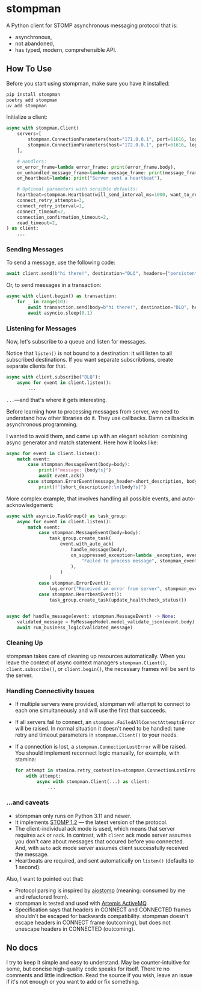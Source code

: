 # stompman

A Python client for STOMP asynchronous messaging protocol that is:

- asynchronous,
- not abandoned,
- has typed, modern, comprehensible API.

## How To Use

Before you start using stompman, make sure you have it installed:

```sh
pip install stompman
poetry add stompman
uv add stompman
```

Initialize a client:

```python
async with stompman.Client(
    servers=[
        stompman.ConnectionParameters(host="171.0.0.1", port=61616, login="user1", passcode="passcode1"),
        stompman.ConnectionParameters(host="172.0.0.1", port=61616, login="user2", passcode="passcode2"),
    ],

    # Handlers:
    on_error_frame=lambda error_frame: print(error_frame.body),
    on_unhandled_message_frame=lambda message_frame: print(message_frame.body),
    on_heartbeat=lambda: print("Server sent a heartbeat"),

    # Optional parameters with sensible defaults:
    heartbeat=stompman.Heartbeat(will_send_interval_ms=1000, want_to_receive_interval_ms=1000),
    connect_retry_attempts=3,
    connect_retry_interval=1,
    connect_timeout=2,
    connection_confirmation_timeout=2,
    read_timeout=2,
) as client:
    ...
```

### Sending Messages

To send a message, use the following code:

```python
await client.send(b"hi there!", destination="DLQ", headers={"persistent": "true"})
```

Or, to send messages in a transaction:

```python
async with client.begin() as transaction:
    for _ in range(10):
        await transaction.send(body=b"hi there!", destination="DLQ", headers={"persistent": "true"})
        await asyncio.sleep(0.1)
```

### Listening for Messages

Now, let's subscribe to a queue and listen for messages.

Notice that `listen()` is not bound to a destination: it will listen to all subscribed destinations. If you want separate subscribtions, create separate clients for that.

```python
async with client.subscribe("DLQ"):
    async for event in client.listen():
        ...
```

`...`—and that's where it gets interesting.

Before learning how to processing messages from server, we need to understand how other libraries do it. They use callbacks. Damn callbacks in asynchronous programming.

I wanted to avoid them, and came up with an elegant solution: combining async generator and match statement. Here how it looks like:

```python
async for event in client.listen():
    match event:
        case stompman.MessageEvent(body=body):
            print(f"message: {body!s}")
            await event.ack()
        case stompman.ErrorEvent(message_header=short_description, body=body):
            print(f"{short_description}:\n{body!s}")
```

More complex example, that involves handling all possible events, and auto-acknowledgement:

```python
async with asyncio.TaskGroup() as task_group:
    async for event in client.listen():
        match event:
            case stompman.MessageEvent(body=body):
                task_group.create_task(
                    event.with_auto_ack(
                        handle_message(body),
                        on_suppressed_exception=lambda _exception, event: log.exception(
                            "Failed to process message", stompman_event=event
                        ),
                    )
                )
            case stompman.ErrorEvent():
                log.error("Received an error from server", stompman_event=event)
            case stompman.HeartbeatEvent():
                task_group.create_task(update_healthcheck_status())


async def handle_message(event: stompman.MessageEvent) -> None:
    validated_message = MyMessageModel.model_validate_json(event.body)
    await run_business_logic(validated_message)
```

### Cleaning Up

stompman takes care of cleaning up resources automatically. When you leave the context of async context managers `stompman.Client()`, `client.subscribe()`, or `client.begin()`, the necessary frames will be sent to the server.

### Handling Connectivity Issues

- If multiple servers were provided, stompman will attempt to connect to each one simultaneously and will use the first that succeeds.

- If all servers fail to connect, an `stompman.FailedAllConnectAttemptsError` will be raised. In normal situation it doesn't need to be handled: tune retry and timeout parameters in `stompman.Client()` to your needs.

- If a connection is lost, a `stompman.ConnectionLostError` will be raised. You should implement reconnect logic manually, for example, with stamina:

  ```python
  for attempt in stamina.retry_context(on=stompman.ConnectionLostError):
      with attempt:
          async with stompman.Client(...) as client:
              ...
  ```

### ...and caveats

- stompman only runs on Python 3.11 and newer.
- It implements [STOMP 1.2](https://stomp.github.io/stomp-specification-1.2.html) — the latest version of the protocol.
- The client-individual ack mode is used, which means that server requires `ack` or `nack`. In contrast, with `client` ack mode server assumes you don't care about messages that occured before you connected. And, with `auto` ack mode server assumes client successfully received the message.
- Heartbeats are required, and sent automatically on `listen()` (defaults to 1 second).

Also, I want to pointed out that:

- Protocol parsing is inspired by [aiostomp](https://github.com/pedrokiefer/aiostomp/blob/3449dcb53f43e5956ccc7662bb5b7d76bc6ef36b/aiostomp/protocol.py) (meaning: consumed by me and refactored from).
- stompman is tested and used with [Artemis ActiveMQ](https://activemq.apache.org/components/artemis/).
- Specification says that headers in CONNECT and CONNECTED frames shouldn't be escaped for backwards compatibility. stompman doesn't escape headers in CONNECT frame (outcoming), but does not unescape headers in CONNECTED (outcoming).

## No docs

I try to keep it simple and easy to understand. May be counter-intuitive for some, but concise high-quality code speaks for itself. There're no comments and little indirection. Read the source if you wish, leave an issue if it's not enough or you want to add or fix something.
